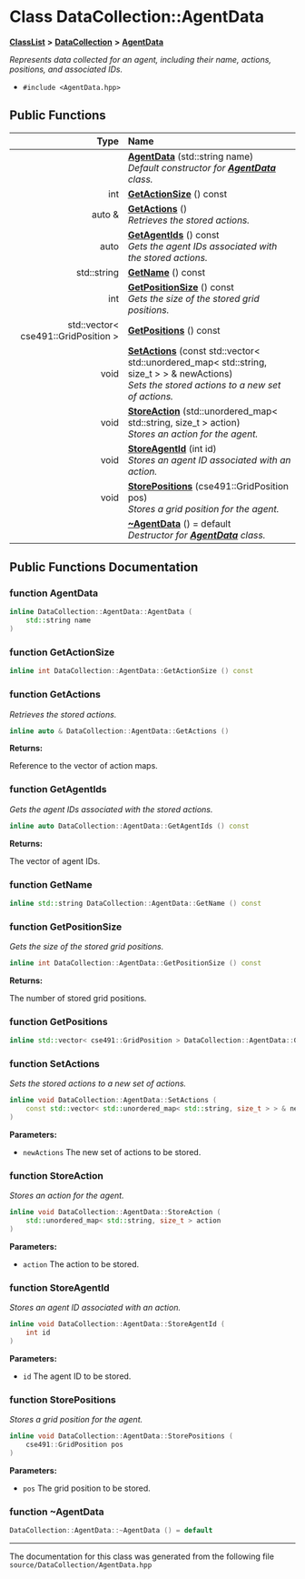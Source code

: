 

# Class DataCollection::AgentData



[**ClassList**](annotated.md) **>** [**DataCollection**](namespace_data_collection.md) **>** [**AgentData**](class_data_collection_1_1_agent_data.md)



_Represents data collected for an agent, including their name, actions, positions, and associated IDs._ 

* `#include <AgentData.hpp>`





































## Public Functions

| Type | Name |
| ---: | :--- |
|   | [**AgentData**](#function-agentdata) (std::string name) <br>_Default constructor for_ [_**AgentData**_](class_data_collection_1_1_agent_data.md) _class._ |
|  int | [**GetActionSize**](#function-getactionsize) () const<br> |
|  auto & | [**GetActions**](#function-getactions) () <br>_Retrieves the stored actions._  |
|  auto | [**GetAgentIds**](#function-getagentids) () const<br>_Gets the agent IDs associated with the stored actions._  |
|  std::string | [**GetName**](#function-getname) () const<br> |
|  int | [**GetPositionSize**](#function-getpositionsize) () const<br>_Gets the size of the stored grid positions._  |
|  std::vector&lt; cse491::GridPosition &gt; | [**GetPositions**](#function-getpositions) () const<br> |
|  void | [**SetActions**](#function-setactions) (const std::vector&lt; std::unordered\_map&lt; std::string, size\_t &gt; &gt; & newActions) <br>_Sets the stored actions to a new set of actions._  |
|  void | [**StoreAction**](#function-storeaction) (std::unordered\_map&lt; std::string, size\_t &gt; action) <br>_Stores an action for the agent._  |
|  void | [**StoreAgentId**](#function-storeagentid) (int id) <br>_Stores an agent ID associated with an action._  |
|  void | [**StorePositions**](#function-storepositions) (cse491::GridPosition pos) <br>_Stores a grid position for the agent._  |
|   | [**~AgentData**](#function-agentdata) () = default<br>_Destructor for_ [_**AgentData**_](class_data_collection_1_1_agent_data.md) _class._ |




























## Public Functions Documentation




### function AgentData 

```C++
inline DataCollection::AgentData::AgentData (
    std::string name
) 
```






### function GetActionSize 

```C++
inline int DataCollection::AgentData::GetActionSize () const
```






### function GetActions 

_Retrieves the stored actions._ 
```C++
inline auto & DataCollection::AgentData::GetActions () 
```





**Returns:**

Reference to the vector of action maps. 





        



### function GetAgentIds 

_Gets the agent IDs associated with the stored actions._ 
```C++
inline auto DataCollection::AgentData::GetAgentIds () const
```





**Returns:**

The vector of agent IDs. 





        



### function GetName 

```C++
inline std::string DataCollection::AgentData::GetName () const
```






### function GetPositionSize 

_Gets the size of the stored grid positions._ 
```C++
inline int DataCollection::AgentData::GetPositionSize () const
```





**Returns:**

The number of stored grid positions. 





        



### function GetPositions 

```C++
inline std::vector< cse491::GridPosition > DataCollection::AgentData::GetPositions () const
```






### function SetActions 

_Sets the stored actions to a new set of actions._ 
```C++
inline void DataCollection::AgentData::SetActions (
    const std::vector< std::unordered_map< std::string, size_t > > & newActions
) 
```





**Parameters:**


* `newActions` The new set of actions to be stored. 




        



### function StoreAction 

_Stores an action for the agent._ 
```C++
inline void DataCollection::AgentData::StoreAction (
    std::unordered_map< std::string, size_t > action
) 
```





**Parameters:**


* `action` The action to be stored. 




        



### function StoreAgentId 

_Stores an agent ID associated with an action._ 
```C++
inline void DataCollection::AgentData::StoreAgentId (
    int id
) 
```





**Parameters:**


* `id` The agent ID to be stored. 




        



### function StorePositions 

_Stores a grid position for the agent._ 
```C++
inline void DataCollection::AgentData::StorePositions (
    cse491::GridPosition pos
) 
```





**Parameters:**


* `pos` The grid position to be stored. 




        



### function ~AgentData 

```C++
DataCollection::AgentData::~AgentData () = default
```




------------------------------
The documentation for this class was generated from the following file `source/DataCollection/AgentData.hpp`

